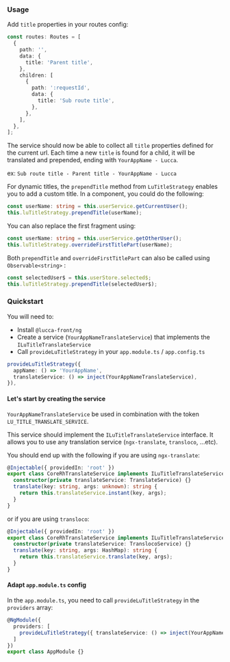 ### Usage

Add `title` properties in your routes config:

```typescript
const routes: Routes = [
  {
    path: '',
    data: {
      title: 'Parent title',
    },
    children: [
      {
        path: ':requestId',
        data: {
          title: 'Sub route title',
        },
      },
    ],
  },
];
```

The service should now be able to collect all `title` properties defined for the current url. Each time a new `title` is found for a child, it will be translated and prepended, ending with `YourAppName - Lucca`.

ex: `Sub route title - Parent title - YourAppName - Lucca`

For dynamic titles, the `prependTitle` method from `LuTitleStrategy` enables you to add a custom title.
In a component, you could do the following:

```typescript
const userName: string = this.userService.getCurrentUser();
this.luTitleStrategy.prependTitle(userName);
```

You can also replace the first fragment using:

```typescript
const userName: string = this.userService.getOtherUser();
this.luTitleStrategy.overrideFirstTitlePart(userName);
```

Both `prependTitle` and `overrideFirstTitlePart` can also be called using `Observable<string>` :

```typescript
const selectedUser$ = this.userStore.selected$;
this.luTitleStrategy.prependTitle(selectedUser$);
```

### Quickstart

You will need to:

- Install `@lucca-front/ng`
- Create a service (`YourAppNameTranslateService`) that implements the `ILuTitleTranslateService`
- Call `provideLuTitleStrategy` in your `app.module.ts` / `app.config.ts`

```ts
provideLuTitleStrategy({
  appName: () => 'YourAppName',
  translateService: () => inject(YourAppNameTranslateService),
}),
```

#### Let's start by creating the service

`YourAppNameTranslateService` be used in combination with the token `LU_TITLE_TRANSLATE_SERVICE`.

This service should implement the `ILuTitleTranslateService` interface. It allows you to use any translation service (`ngx-translate`, `transloco`, ...etc).

You should end up with the following if you are using `ngx-translate`:

```typescript
@Injectable({ providedIn: 'root' })
export class CoreRhTranslateService implements ILuTitleTranslateService {
  constructor(private translateService: TranslateService) {}
  translate(key: string, args: unknown): string {
    return this.translateService.instant(key, args);
  }
}
```

or if you are using `transloco`:

```typescript
@Injectable({ providedIn: 'root' })
export class CoreRhTranslateService implements ILuTitleTranslateService {
  constructor(private translateService: TranslocoService) {}
  translate(key: string, args: HashMap): string {
    return this.translateService.translate(key, args);
  }
}
```

#### Adapt `app.module.ts` config

In the `app.module.ts`, you need to call `provideLuTitleStrategy` in the `providers` array:

```typescript
@NgModule({
  providers: [
    provideLuTitleStrategy({ translateService: () => inject(YourAppNameTranslateService) }),
  ]
})
export class AppModule {}
```
